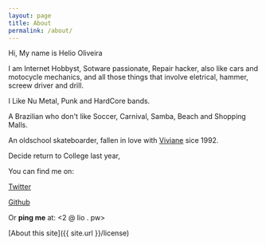```yaml
---
layout: page
title: About
permalink: /about/
---
```


Hi, My name is Helio Oliveira

I am Internet Hobbyst, Sotware passionate, Repair hacker, also like cars and motocycle mechanics, and all those things that involve eletrical, hammer, screew driver and drill.

I Like Nu Metal, Punk and HardCore bands.

A Brazilian who don't like Soccer, Carnival, Samba, Beach and Shopping Malls.

An oldschool skateboarder, fallen in love with [Viviane](http://facebook.com/viviporumfio) sice 1992.

Decide return to College last year,

You can find me on:

[Twitter](http://twitter.com/heliohead)

[Github](http://github.com/heliohead)

Or **ping me** at: <2 @ lio . pw>

[About this site]({{ site.url }}/license)
